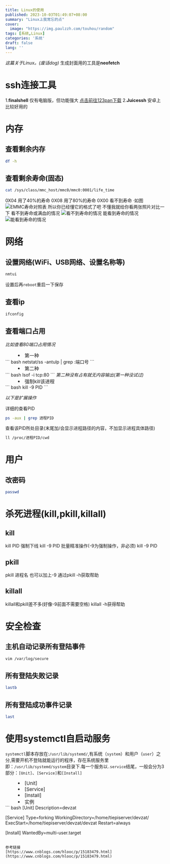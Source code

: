 ```yaml
---
title: Linux的使用
published: 2023-10-03T01:49:07+08:00
summary: "Linux上我常忘的点"
cover:
  image: "https://img.paulzzh.com/touhou/random"
tags: [系统,Linux]
categories: '系统'
draft: false 
lang: ''
---
```

<i>这篇关于Linux。(废话dog)</i>
生成封面用的工具是<b>neofetch</b>
# ssh连接工具
1.<b>finalshell</b>
仅有电脑版，但功能强大
[点击前往123pan下载](https://www.123pan.com/s/A6cA-2rHJh)
2.<b>Juicessh</b>
安卓上比较好用的

# 内存
## 查看剩余内存
``` bash
df -h
```
## 查看剩余寿命(固态)
``` bash
cat /sys/class/mmc_host/mmc0/mmc0:0001/life_time
```
0X04 用了40%的寿命
0X08 用了80%的寿命
0X00 看不到寿命
·如图
![EMMC寿命对照表](./Linux-1/EMMC.png)
所以你已经懂它的格式了吧
不懂我就给你看两张照片对比一下
看不到寿命或满血的情况
![看不到寿命的情况](./Linux-1/1.jpg)
能看到寿命的情况
![能看到寿命的情况](./Linux-1/2.jpg)

# 网络
## 设置网络(WiFi、USB网络、设置名称等)
``` bash
nmtui
```
设置后再`reboot`重启一下保存

## 查看ip
``` bash
ifconfig
```

## 查看端口占用
<i>比如查看80端口占用情况</i>
<li style="margin-left: 40px;font-size: 15px">第一种</li>
``` bash
netstat/ss -antulp | grep :端口号
```
<li style="margin-left: 40px;font-size: 15px">第二种</li>
``` bash
lsof -i tcp:80
```
<i>第二种没有占有就无内容输出(第一种没试过)</i>
<li style="margin-left: 40px;font-size: 15px">强制kill该进程</li>
``` bash
kill -9 PID
```

<i>以下是扩展操作</i>

详细的查看PID
``` bash
ps -aux | grep 进程PID
```
查看该PID所处目录(末尾加/会显示进程路径的内容，不加显示进程具体路径)
``` bash
ll /proc/进程PID/cwd
```

# 用户
## 改密码
``` bash
passwd
```

# 杀死进程(kill,pkill,killall)
## kill
kill PID
强制下线
kill -9 PID
批量精准操作(-9为强制操作，非必须)
kill -9 PID

## pkill
pkill 进程名
也可以加上-9
通过pkill -h获取帮助

## killall
killall和pkill差不多(好像-9前面不需要空格)
killall -h获得帮助

# 安全检查
## 主机自动记录所有登陆事件
``` bash
vim /var/log/secure
```
## 所有登陆失败记录
``` bash
lastb
```
## 所有登陆成功事件记录
``` bash
last
```

# 使用systemctl自启动服务
`systemctl`脚本存放在:`/usr/lib/systemd/`,有系统（`system`）和用户（`user`）之分,需要开机不登陆就能运行的程序，存在系统服务里
即：`/usr/lib/systemd/system`目录下.每一个服务以`.service`结尾，一般会分为3部分：`[Unit]`、`[Service]`和`[Install]`

<li style="margin-left: 40px;font-size: 15px">[Unit]</li>
<li style="margin-left: 40px;font-size: 15px">[Service]</li>
<li style="margin-left: 40px;font-size: 15px">[Install]</li>

<li style="margin-left: 40px;font-size: 15px">实例</li>
``` bash
[Unit]
Description=devzat

[Service]
Type=forking
WorkingDirectory=/home/tiepiserver/devzat/
ExecStart=/home/tiepiserver/devzat/devzat
Restart=always

[Install]
WantedBy=multi-user.target
```

参考链接
[https://www.cnblogs.com/hlooc/p/15183479.html](https://www.cnblogs.com/hlooc/p/15183479.html)
